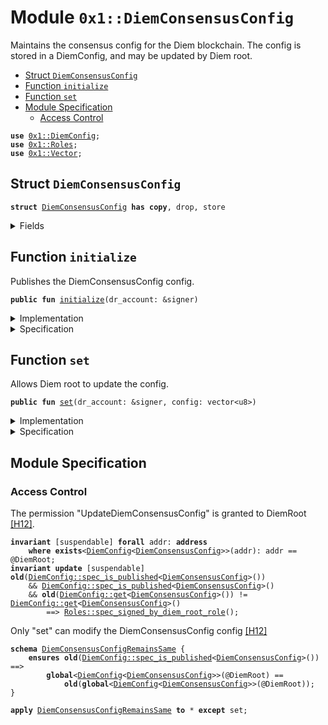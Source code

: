 
<a name="0x1_DiemConsensusConfig"></a>

# Module `0x1::DiemConsensusConfig`

Maintains the consensus config for the Diem blockchain. The config is stored in a
DiemConfig, and may be updated by Diem root.


-  [Struct `DiemConsensusConfig`](#0x1_DiemConsensusConfig_DiemConsensusConfig)
-  [Function `initialize`](#0x1_DiemConsensusConfig_initialize)
-  [Function `set`](#0x1_DiemConsensusConfig_set)
-  [Module Specification](#@Module_Specification_0)
    -  [Access Control](#@Access_Control_1)


<pre><code><b>use</b> <a href="DiemConfig.md#0x1_DiemConfig">0x1::DiemConfig</a>;
<b>use</b> <a href="Roles.md#0x1_Roles">0x1::Roles</a>;
<b>use</b> <a href="../../../../../../../DPN/releases/artifacts/current/build/MoveStdlib/docs/Vector.md#0x1_Vector">0x1::Vector</a>;
</code></pre>



<a name="0x1_DiemConsensusConfig_DiemConsensusConfig"></a>

## Struct `DiemConsensusConfig`



<pre><code><b>struct</b> <a href="DiemConsensusConfig.md#0x1_DiemConsensusConfig">DiemConsensusConfig</a> <b>has</b> <b>copy</b>, drop, store
</code></pre>



<details>
<summary>Fields</summary>


<dl>
<dt>
<code>config: vector&lt;u8&gt;</code>
</dt>
<dd>

</dd>
</dl>


</details>

<a name="0x1_DiemConsensusConfig_initialize"></a>

## Function `initialize`

Publishes the DiemConsensusConfig config.


<pre><code><b>public</b> <b>fun</b> <a href="DiemConsensusConfig.md#0x1_DiemConsensusConfig_initialize">initialize</a>(dr_account: &signer)
</code></pre>



<details>
<summary>Implementation</summary>


<pre><code><b>public</b> <b>fun</b> <a href="DiemConsensusConfig.md#0x1_DiemConsensusConfig_initialize">initialize</a>(dr_account: &signer) {
    <a href="Roles.md#0x1_Roles_assert_diem_root">Roles::assert_diem_root</a>(dr_account);
    <a href="DiemConfig.md#0x1_DiemConfig_publish_new_config">DiemConfig::publish_new_config</a>(dr_account, <a href="DiemConsensusConfig.md#0x1_DiemConsensusConfig">DiemConsensusConfig</a> { config: <a href="../../../../../../../DPN/releases/artifacts/current/build/MoveStdlib/docs/Vector.md#0x1_Vector_empty">Vector::empty</a>() });
}
</code></pre>



</details>

<details>
<summary>Specification</summary>


Must abort if the signer does not have the DiemRoot role [[H12]][PERMISSION].


<pre><code><b>include</b> <a href="Roles.md#0x1_Roles_AbortsIfNotDiemRoot">Roles::AbortsIfNotDiemRoot</a>{account: dr_account};
<b>include</b> <a href="DiemConfig.md#0x1_DiemConfig_PublishNewConfigAbortsIf">DiemConfig::PublishNewConfigAbortsIf</a>&lt;<a href="DiemConsensusConfig.md#0x1_DiemConsensusConfig">DiemConsensusConfig</a>&gt;;
<b>include</b> <a href="DiemConfig.md#0x1_DiemConfig_PublishNewConfigEnsures">DiemConfig::PublishNewConfigEnsures</a>&lt;<a href="DiemConsensusConfig.md#0x1_DiemConsensusConfig">DiemConsensusConfig</a>&gt;{
    payload: <a href="DiemConsensusConfig.md#0x1_DiemConsensusConfig">DiemConsensusConfig</a> { config: <a href="../../../../../../../DPN/releases/artifacts/current/build/MoveStdlib/docs/Vector.md#0x1_Vector_empty">Vector::empty</a>() }
};
</code></pre>



</details>

<a name="0x1_DiemConsensusConfig_set"></a>

## Function `set`

Allows Diem root to update the config.


<pre><code><b>public</b> <b>fun</b> <a href="DiemConsensusConfig.md#0x1_DiemConsensusConfig_set">set</a>(dr_account: &signer, config: vector&lt;u8&gt;)
</code></pre>



<details>
<summary>Implementation</summary>


<pre><code><b>public</b> <b>fun</b> <a href="DiemConsensusConfig.md#0x1_DiemConsensusConfig_set">set</a>(dr_account: &signer, config: vector&lt;u8&gt;) {
    <a href="Roles.md#0x1_Roles_assert_diem_root">Roles::assert_diem_root</a>(dr_account);

    <a href="DiemConfig.md#0x1_DiemConfig_set">DiemConfig::set</a>(
        dr_account,
        <a href="DiemConsensusConfig.md#0x1_DiemConsensusConfig">DiemConsensusConfig</a> { config }
    );
}
</code></pre>



</details>

<details>
<summary>Specification</summary>


Must abort if the signer does not have the DiemRoot role [[H12]][PERMISSION].


<pre><code><b>include</b> <a href="Roles.md#0x1_Roles_AbortsIfNotDiemRoot">Roles::AbortsIfNotDiemRoot</a>{account: dr_account};
<b>include</b> <a href="DiemConfig.md#0x1_DiemConfig_SetAbortsIf">DiemConfig::SetAbortsIf</a>&lt;<a href="DiemConsensusConfig.md#0x1_DiemConsensusConfig">DiemConsensusConfig</a>&gt;{account: dr_account};
<b>include</b> <a href="DiemConfig.md#0x1_DiemConfig_SetEnsures">DiemConfig::SetEnsures</a>&lt;<a href="DiemConsensusConfig.md#0x1_DiemConsensusConfig">DiemConsensusConfig</a>&gt;{payload: <a href="DiemConsensusConfig.md#0x1_DiemConsensusConfig">DiemConsensusConfig</a> { config }};
</code></pre>



</details>

<a name="@Module_Specification_0"></a>

## Module Specification



<a name="@Access_Control_1"></a>

### Access Control

The permission "UpdateDiemConsensusConfig" is granted to DiemRoot [[H12]][PERMISSION].


<pre><code><b>invariant</b> [suspendable] <b>forall</b> addr: <b>address</b>
    <b>where</b> <b>exists</b>&lt;<a href="DiemConfig.md#0x1_DiemConfig">DiemConfig</a>&lt;<a href="DiemConsensusConfig.md#0x1_DiemConsensusConfig">DiemConsensusConfig</a>&gt;&gt;(addr): addr == @DiemRoot;
<b>invariant</b> <b>update</b> [suspendable] <b>old</b>(<a href="DiemConfig.md#0x1_DiemConfig_spec_is_published">DiemConfig::spec_is_published</a>&lt;<a href="DiemConsensusConfig.md#0x1_DiemConsensusConfig">DiemConsensusConfig</a>&gt;())
    && <a href="DiemConfig.md#0x1_DiemConfig_spec_is_published">DiemConfig::spec_is_published</a>&lt;<a href="DiemConsensusConfig.md#0x1_DiemConsensusConfig">DiemConsensusConfig</a>&gt;()
    && <b>old</b>(<a href="DiemConfig.md#0x1_DiemConfig_get">DiemConfig::get</a>&lt;<a href="DiemConsensusConfig.md#0x1_DiemConsensusConfig">DiemConsensusConfig</a>&gt;()) != <a href="DiemConfig.md#0x1_DiemConfig_get">DiemConfig::get</a>&lt;<a href="DiemConsensusConfig.md#0x1_DiemConsensusConfig">DiemConsensusConfig</a>&gt;()
        ==&gt; <a href="Roles.md#0x1_Roles_spec_signed_by_diem_root_role">Roles::spec_signed_by_diem_root_role</a>();
</code></pre>


Only "set" can modify the DiemConsensusConfig config [[H12]][PERMISSION]


<a name="0x1_DiemConsensusConfig_DiemConsensusConfigRemainsSame"></a>


<pre><code><b>schema</b> <a href="DiemConsensusConfig.md#0x1_DiemConsensusConfig_DiemConsensusConfigRemainsSame">DiemConsensusConfigRemainsSame</a> {
    <b>ensures</b> <b>old</b>(<a href="DiemConfig.md#0x1_DiemConfig_spec_is_published">DiemConfig::spec_is_published</a>&lt;<a href="DiemConsensusConfig.md#0x1_DiemConsensusConfig">DiemConsensusConfig</a>&gt;()) ==&gt;
        <b>global</b>&lt;<a href="DiemConfig.md#0x1_DiemConfig">DiemConfig</a>&lt;<a href="DiemConsensusConfig.md#0x1_DiemConsensusConfig">DiemConsensusConfig</a>&gt;&gt;(@DiemRoot) ==
            <b>old</b>(<b>global</b>&lt;<a href="DiemConfig.md#0x1_DiemConfig">DiemConfig</a>&lt;<a href="DiemConsensusConfig.md#0x1_DiemConsensusConfig">DiemConsensusConfig</a>&gt;&gt;(@DiemRoot));
}
</code></pre>




<pre><code><b>apply</b> <a href="DiemConsensusConfig.md#0x1_DiemConsensusConfig_DiemConsensusConfigRemainsSame">DiemConsensusConfigRemainsSame</a> <b>to</b> * <b>except</b> set;
</code></pre>


[//]: # ("File containing references which can be used from documentation")
[ACCESS_CONTROL]: https://github.com/diem/dip/blob/main/dips/dip-2.md
[ROLE]: https://github.com/diem/dip/blob/main/dips/dip-2.md#roles
[PERMISSION]: https://github.com/diem/dip/blob/main/dips/dip-2.md#permissions
